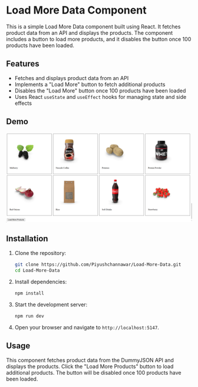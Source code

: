 # Load More Data Component

This is a simple Load More Data component built using React. It fetches product data from an API and displays the products. The component includes a button to load more products, and it disables the button once 100 products have been loaded.

## Features

- Fetches and displays product data from an API
- Implements a "Load More" button to fetch additional products
- Disables the "Load More" button once 100 products have been loaded
- Uses React `useState` and `useEffect` hooks for managing state and side effects

## Demo

![Load More Data Demo](./public/LoadData.png)

## Installation

1. Clone the repository:

    ```sh
    git clone https://github.com/Piyushchannawar/Load-More-Data.git
    cd Load-More-Data
    ```

2. Install dependencies:

    ```sh
    npm install
    ```

3. Start the development server:

    ```sh
    npm run dev
    ```

4. Open your browser and navigate to `http://localhost:5147`.

## Usage

This component fetches product data from the DummyJSON API and displays the products. Click the "Load More Products" button to load additional products. The button will be disabled once 100 products have been loaded.